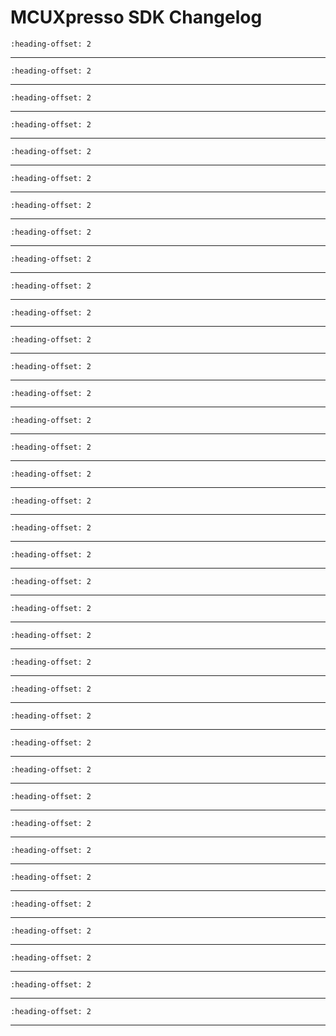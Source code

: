 # MCUXpresso SDK Changelog

```{include} ../../../../drivers/adc16/doxygen/ChangeLog_adc16.md
:heading-offset: 2
```
---
```{include} ../../../../drivers/afe/doxygen/ChangeLog_afe.md
:heading-offset: 2
```
---
```{include} ../../../../devices/Kinetis/KM/MKM35Z7/drivers/doxygen/ChangeLog_clock.md
:heading-offset: 2
```
---
```{include} ../../../../drivers/cmp/doxygen/ChangeLog_cmp.md
:heading-offset: 2
```
---
```{include} ../../../../drivers/common/doxygen/ChangeLog_common.md
:heading-offset: 2
```
---
```{include} ../../../../drivers/crc/doxygen/ChangeLog_crc.md
:heading-offset: 2
```
---
```{include} ../../../../drivers/dma/doxygen/ChangeLog_dma.md
:heading-offset: 2
```
---
```{include} ../../../../drivers/dmamux/doxygen/ChangeLog_dmamux.md
:heading-offset: 2
```
---
```{include} ../../../../drivers/ewm/doxygen/ChangeLog_ewm.md
:heading-offset: 2
```
---
```{include} ../../../../drivers/flash/doxygen/ChangeLog_flash.md
:heading-offset: 2
```
---
```{include} ../../../../drivers/gpio/doxygen/ChangeLog_gpio.md
:heading-offset: 2
```
---
```{include} ../../../../drivers/i2c/doxygen/ChangeLog_i2c.md
:heading-offset: 2
```
---
```{include} ../../../../drivers/irtc/doxygen/ChangeLog_irtc.md
:heading-offset: 2
```
---
```{include} ../../../../drivers/llwu/doxygen/ChangeLog_llwu.md
:heading-offset: 2
```
---
```{include} ../../../../drivers/lptmr/doxygen/ChangeLog_lptmr.md
:heading-offset: 2
```
---
```{include} ../../../../drivers/lpuart/doxygen/ChangeLog_lpuart.md
:heading-offset: 2
```
---
```{include} ../../../../drivers/lpuart/doxygen/ChangeLog_lpuart_dma.md
:heading-offset: 2
```
---
```{include} ../../../../drivers/mcm/doxygen/ChangeLog_mcm.md
:heading-offset: 2
```
---
```{include} ../../../../drivers/mmau/doxygen/ChangeLog_mmau.md
:heading-offset: 2
```
---
```{include} ../../../../drivers/pdb/doxygen/ChangeLog_pdb.md
:heading-offset: 2
```
---
```{include} ../../../../drivers/pit/doxygen/ChangeLog_pit.md
:heading-offset: 2
```
---
```{include} ../../../../drivers/pmc/doxygen/ChangeLog_pmc.md
:heading-offset: 2
```
---
```{include} ../../../../drivers/port/doxygen/ChangeLog_port.md
:heading-offset: 2
```
---
```{include} ../../../../drivers/qtmr_2/doxygen/ChangeLog_qtmr.md
:heading-offset: 2
```
---
```{include} ../../../../drivers/rcm/doxygen/ChangeLog_rcm.md
:heading-offset: 2
```
---
```{include} ../../../../drivers/rnga/doxygen/ChangeLog_rnga.md
:heading-offset: 2
```
---
```{include} ../../../../drivers/sim/doxygen/ChangeLog_sim.md
:heading-offset: 2
```
---
```{include} ../../../../drivers/slcd/doxygen/ChangeLog_slcd.md
:heading-offset: 2
```
---
```{include} ../../../../drivers/smc/doxygen/ChangeLog_smc.md
:heading-offset: 2
```
---
```{include} ../../../../drivers/spi/doxygen/ChangeLog_spi.md
:heading-offset: 2
```
---
```{include} ../../../../drivers/spi/doxygen/ChangeLog_spi_dma.md
:heading-offset: 2
```
---
```{include} ../../../../drivers/sysmpu/doxygen/ChangeLog_sysmpu.md
:heading-offset: 2
```
---
```{include} ../../../../drivers/uart/doxygen/ChangeLog_uart.md
:heading-offset: 2
```
---
```{include} ../../../../drivers/uart/doxygen/ChangeLog_uart_dma.md
:heading-offset: 2
```
---
```{include} ../../../../drivers/vref/doxygen/ChangeLog_vref.md
:heading-offset: 2
```
---
```{include} ../../../../drivers/wdog/doxygen/ChangeLog_wdog.md
:heading-offset: 2
```
---
```{include} ../../../../drivers/xbar/doxygen/ChangeLog_xbar.md
:heading-offset: 2
```
---
